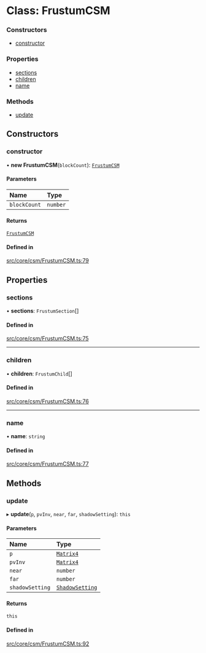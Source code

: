 # Class: FrustumCSM

### Constructors

- [constructor](FrustumCSM.md#constructor)

### Properties

- [sections](FrustumCSM.md#sections)
- [children](FrustumCSM.md#children)
- [name](FrustumCSM.md#name)

### Methods

- [update](FrustumCSM.md#update)

## Constructors

### constructor

• **new FrustumCSM**(`blockCount`): [`FrustumCSM`](FrustumCSM.md)

#### Parameters

| Name | Type |
| :------ | :------ |
| `blockCount` | `number` |

#### Returns

[`FrustumCSM`](FrustumCSM.md)

#### Defined in

[src/core/csm/FrustumCSM.ts:79](https://github.com/Orillusion/orillusion/blob/main/src/core/csm/FrustumCSM.ts#L79)

## Properties

### sections

• **sections**: `FrustumSection`[]

#### Defined in

[src/core/csm/FrustumCSM.ts:75](https://github.com/Orillusion/orillusion/blob/main/src/core/csm/FrustumCSM.ts#L75)

___

### children

• **children**: `FrustumChild`[]

#### Defined in

[src/core/csm/FrustumCSM.ts:76](https://github.com/Orillusion/orillusion/blob/main/src/core/csm/FrustumCSM.ts#L76)

___

### name

• **name**: `string`

#### Defined in

[src/core/csm/FrustumCSM.ts:77](https://github.com/Orillusion/orillusion/blob/main/src/core/csm/FrustumCSM.ts#L77)

## Methods

### update

▸ **update**(`p`, `pvInv`, `near`, `far`, `shadowSetting`): `this`

#### Parameters

| Name | Type |
| :------ | :------ |
| `p` | [`Matrix4`](Matrix4.md) |
| `pvInv` | [`Matrix4`](Matrix4.md) |
| `near` | `number` |
| `far` | `number` |
| `shadowSetting` | [`ShadowSetting`](../types/ShadowSetting.md) |

#### Returns

`this`

#### Defined in

[src/core/csm/FrustumCSM.ts:92](https://github.com/Orillusion/orillusion/blob/main/src/core/csm/FrustumCSM.ts#L92)
